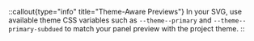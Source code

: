 ::callout{type="info" title="Theme-Aware Previews"}
In your SVG, use available theme CSS variables such as `--theme--primary` and `--theme--primary-subdued` to match your panel preview with the project theme.
::